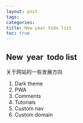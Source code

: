 ```yaml
---
layout: post
tags:
categories:
title: New year todo list
toc: true
---
```


## New&nbsp; year&nbsp; todo list

关于网站的一些发展方向

1. Dark theme
2. PWA
3. Comments
4. Tutorials
5. Custom nav
6. Custom domain
